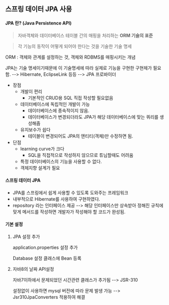 ## 스프링 데이터 JPA 사용

#### JPA 란? (Java Persistence API)

> 자바객체와 데이터베이스 테이블 간의 매핑을 처리하는 **ORM 기술의 표준** 

> 각 기능의 동작이 어떻게 되어야 한다는 것을 기술한 기술 명세 

ORM : 객체와 관계를 설정하는 것, 객체와 RDBMS를 매핑시키는 개념

JPA는 기술 명세이기때문에 이 기술명세에 따라 실제로 기능을 구현한 구현체가 필요함. --> Hibernate, EclipseLink 등등 --> JPA 프로바이더 

- 장점
  - 개발이 편리
    - 기본적인 CRUD용 SQL 직접 작성할 필요없음 
  - 데이터베이스에 독립적인 개발이 가능
    - 데이터베이스에 종속적이지 않음. 
    - 데이터베이스가 변경되더라도 JPA가 해당 데이터베이스에 맞는 쿼리를 생성해줌 
  - 유지보수가 쉽다
    - 테이블이 변경되어도 JPA의 앤티티(객체)만 수정하면 됨.
- 단점
  - learning curve가 크다
    - SQL을 직접적으로 작성하지 않으므로 튜님할때도 어려움
  - 특정 데이터베이스의 기능을 사용할 수 없다. 
  - 객체지향 설계가 필요 



#### 스프링 데이터 JPA 

- JPA를 스프링에서 쉽게 사용할 수 있도록 도와주는 프레임워크
- 내부적으로 Hibernate를 사용하여 구현하였다. 
- repository 라는 인터페이스 제공 --> 해당 인터페이스만 상속받아 정해진 규칙에 맞게 메서드를 작성하면 개발자가 작성해야 할 코드가 완성됨. 



#### 기본 설정 

1. JPA 설정 추가 

   application.properties 설정 추가 

   Database 설정 클래스에 Bean 등록

2. 자바8의 날짜 API설정

   자바7이하에서 문제되었던 시간관련 클래스가 추가됨 --> JSR-310

   설정없이 사용하면 mysql 버전에 따라 문제 발생 가능 --> Jsr310JpaConverters 적용하여 해결 

   

